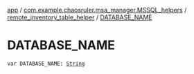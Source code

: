 [app](../../index.md) / [com.example.chaosruler.msa_manager.MSSQL_helpers](../index.md) / [remote_inventory_table_helper](index.md) / [DATABASE_NAME](.)

# DATABASE_NAME

`var DATABASE_NAME: `[`String`](https://kotlinlang.org/api/latest/jvm/stdlib/kotlin/-string/index.html)